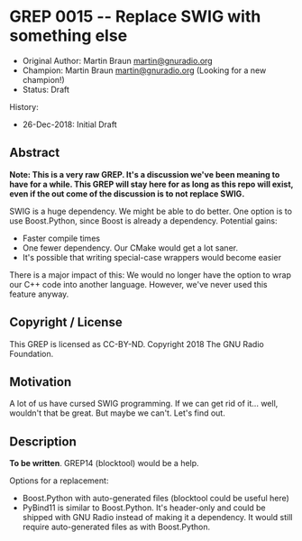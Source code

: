 # GREP 0015 -- Replace SWIG with something else

- Original Author: Martin Braun <martin@gnuradio.org>
- Champion: Martin Braun <martin@gnuradio.org> (Looking for a new champion!)
- Status: Draft

History:
- 26-Dec-2018: Initial Draft

## Abstract

**Note: This is a very raw GREP. It's a discussion we've been meaning to have
for a while. This GREP will stay here for as long as this repo will exist, even
if the out come of the discussion is to not replace SWIG.**

SWIG is a huge dependency. We might be able to do better. One option is to use
Boost.Python, since Boost is already a dependency. Potential gains:
- Faster compile times
- One fewer dependency. Our CMake would get a lot saner.
- It's possible that writing special-case wrappers would become easier

There is a major impact of this: We would no longer have the option to wrap
our C++ code into another language. However, we've never used this feature
anyway.


## Copyright / License

This GREP is licensed as CC-BY-ND.
Copyright 2018 The GNU Radio Foundation.

## Motivation

A lot of us have cursed SWIG programming. If we can get rid of it... well,
wouldn't that be great. But maybe we can't. Let's find out.

## Description

**To be written**. GREP14 (blocktool) would be a help.

Options for a replacement:
- Boost.Python with auto-generated files (blocktool could be useful here)
- PyBind11 is similar to Boost.Python. It's header-only and could be shipped
  with GNU Radio instead of making it a dependency. It would still require
  auto-generated files as with Boost.Python.
